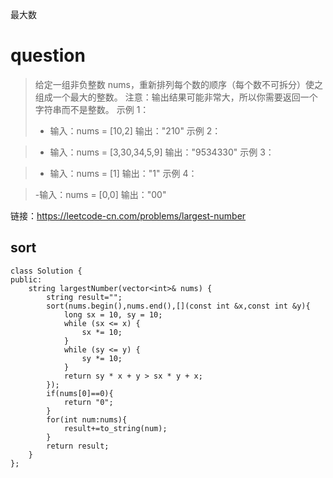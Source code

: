 最大数

# question
>给定一组非负整数 nums，重新排列每个数的顺序（每个数不可拆分）使之组成一个最大的整数。
注意：输出结果可能非常大，所以你需要返回一个字符串而不是整数。
示例 1：
> - 输入：nums = [10,2]
输出："210"
示例 2：

>- 输入：nums = [3,30,34,5,9]
输出："9534330"
示例 3：

>- 输入：nums = [1]
输出："1"
示例 4：

>-输入：nums = [0,0]
输出："00"

链接：https://leetcode-cn.com/problems/largest-number

## sort
~~~
class Solution {
public:
    string largestNumber(vector<int>& nums) {
        string result="";
        sort(nums.begin(),nums.end(),[](const int &x,const int &y){
            long sx = 10, sy = 10;
            while (sx <= x) {
                sx *= 10;
            }
            while (sy <= y) {
                sy *= 10;
            }
            return sy * x + y > sx * y + x;
        });
        if(nums[0]==0){
            return "0";
        }
        for(int num:nums){
            result+=to_string(num);
        }
        return result;
    }
};
~~~